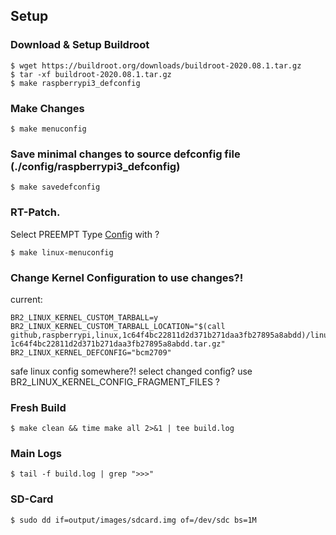 ## Setup

### Download & Setup Buildroot

```
$ wget https://buildroot.org/downloads/buildroot-2020.08.1.tar.gz
$ tar -xf buildroot-2020.08.1.tar.gz
$ make raspberrypi3_defconfig
```

### Make Changes

```
$ make menuconfig
```

### Save minimal changes to source defconfig file (./config/raspberrypi3_defconfig)
```
$ make savedefconfig
```

### RT-Patch.
Select PREEMPT Type [Config](https://github.com/raspberrypi/linux/blob/rpi-5.4.y/kernel/Kconfig.preempt) with ?
```
$ make linux-menuconfig
```

### Change Kernel Configuration to use changes?!
current:
```
BR2_LINUX_KERNEL_CUSTOM_TARBALL=y
BR2_LINUX_KERNEL_CUSTOM_TARBALL_LOCATION="$(call github,raspberrypi,linux,1c64f4bc22811d2d371b271daa3fb27895a8abdd)/linux-1c64f4bc22811d2d371b271daa3fb27895a8abdd.tar.gz"
BR2_LINUX_KERNEL_DEFCONFIG="bcm2709"
```
safe linux config somewhere?! select changed config?
use BR2_LINUX_KERNEL_CONFIG_FRAGMENT_FILES ?

### Fresh Build
```
$ make clean && time make all 2>&1 | tee build.log
```

### Main Logs
```
$ tail -f build.log | grep ">>>"
```

### SD-Card
```
$ sudo dd if=output/images/sdcard.img of=/dev/sdc bs=1M
```
